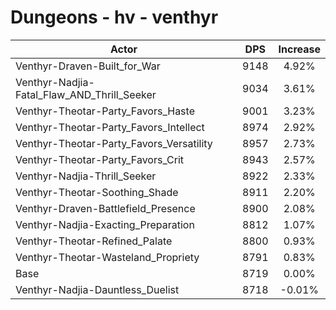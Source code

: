# Dungeons - hv - venthyr
| Actor | DPS | Increase |
|---|:---:|:---:|
|Venthyr-Draven-Built_for_War|9148|4.92%|
|Venthyr-Nadjia-Fatal_Flaw_AND_Thrill_Seeker|9034|3.61%|
|Venthyr-Theotar-Party_Favors_Haste|9001|3.23%|
|Venthyr-Theotar-Party_Favors_Intellect|8974|2.92%|
|Venthyr-Theotar-Party_Favors_Versatility|8957|2.73%|
|Venthyr-Theotar-Party_Favors_Crit|8943|2.57%|
|Venthyr-Nadjia-Thrill_Seeker|8922|2.33%|
|Venthyr-Theotar-Soothing_Shade|8911|2.20%|
|Venthyr-Draven-Battlefield_Presence|8900|2.08%|
|Venthyr-Nadjia-Exacting_Preparation|8812|1.07%|
|Venthyr-Theotar-Refined_Palate|8800|0.93%|
|Venthyr-Theotar-Wasteland_Propriety|8791|0.83%|
|Base|8719|0.00%|
|Venthyr-Nadjia-Dauntless_Duelist|8718|-0.01%|

